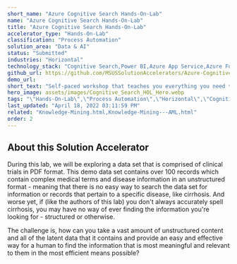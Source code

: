 ```yaml
---
short_name: "Azure Cognitive Search Hands-On-Lab"
name: "Azure Cognitive Search Hands-On-Lab"
title: "Azure Cognitive Search Hands-On-Lab"
accelerator_type: "Hands-On-Lab"
classification: "Process Automation"
solution_area: "Data & AI"
status: "Submitted"
industries: "Horizontal"
technology_stack: "Cognitive Search,Power BI,Azure App Service,Azure Functions"
github_url: https://github.com/MSUSSolutionAccelerators/Azure-Cognitive-Search-Hands-On-Lab
demo_url: 
short_text: "Self-paced workshop that teaches you everything you need to know to get up and running with Azure Cognitive Search quickly."
hero_image: assets/images/Cognitive_Search_HOL_Hero.webp
tags: "\"Hands-On-Lab\",\"Process Automation\",\"Horizontal\",\"Cognitive Search\",\"Power BI\",\"Azure App Service\",\"Azure Functions\""
last_updated: "April 18, 2022 03:11:59 PM"
related: "Knowledge-Mining.html,Knowledge-Mining---AML.html"
order: 2
---
```

## About this Solution Accelerator

During this lab, we will be exploring a data set that is comprised of clinical trials in PDF format. This demo data set contains over 100 records which contain complex medical terms and disease information in an unstructured format - meaning that there is no easy way to search the data set for information or records that pertain to a specific disease, like cirrhosis. And worse yet, if (like the authors of this lab) you don't always accurately spell cirrhosis, you may have no way of ever finding the information you're looking for - structured or otherwise.

The challenge is, how can you take a vast amount of unstructured content and all of the latent data that it contains and provide an easy and effective way for a human to find the information that is most meaningful and relevant to them in the most efficient means possible?
